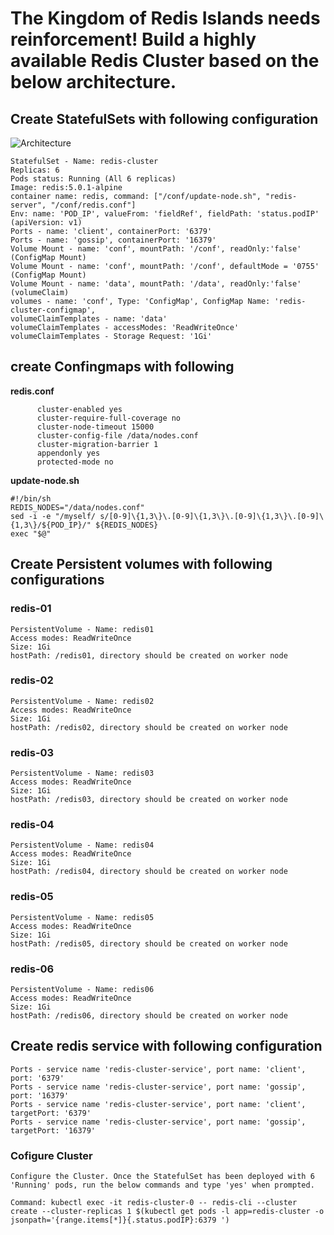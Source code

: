 # The Kingdom of Redis Islands needs reinforcement! Build a highly available Redis Cluster based on the below architecture.
## Create StatefulSets with following configuration

![Architecture]("Architecture.png")
```
StatefulSet - Name: redis-cluster
Replicas: 6
Pods status: Running (All 6 replicas)
Image: redis:5.0.1-alpine
container name: redis, command: ["/conf/update-node.sh", "redis-server", "/conf/redis.conf"]
Env: name: 'POD_IP', valueFrom: 'fieldRef', fieldPath: 'status.podIP' (apiVersion: v1)
Ports - name: 'client', containerPort: '6379'
Ports - name: 'gossip', containerPort: '16379'
Volume Mount - name: 'conf', mountPath: '/conf', readOnly:'false' (ConfigMap Mount)
Volume Mount - name: 'conf', mountPath: '/conf', defaultMode = '0755' (ConfigMap Mount)
Volume Mount - name: 'data', mountPath: '/data', readOnly:'false' (volumeClaim)
volumes - name: 'conf', Type: 'ConfigMap', ConfigMap Name: 'redis-cluster-configmap',
volumeClaimTemplates - name: 'data'
volumeClaimTemplates - accessModes: 'ReadWriteOnce'
volumeClaimTemplates - Storage Request: '1Gi'
```

## create Confingmaps with following
__redis.conf__
```
      cluster-enabled yes
      cluster-require-full-coverage no
      cluster-node-timeout 15000
      cluster-config-file /data/nodes.conf
      cluster-migration-barrier 1
      appendonly yes
      protected-mode no
```
__update-node.sh__
```
#!/bin/sh
REDIS_NODES="/data/nodes.conf"
sed -i -e "/myself/ s/[0-9]\{1,3\}\.[0-9]\{1,3\}\.[0-9]\{1,3\}\.[0-9]\{1,3\}/${POD_IP}/" ${REDIS_NODES}
exec "$@"
```
## Create Persistent volumes with following configurations
### redis-01
```
PersistentVolume - Name: redis01
Access modes: ReadWriteOnce
Size: 1Gi
hostPath: /redis01, directory should be created on worker node
```
### redis-02
```
PersistentVolume - Name: redis02
Access modes: ReadWriteOnce
Size: 1Gi
hostPath: /redis02, directory should be created on worker node
```
### redis-03
```
PersistentVolume - Name: redis03
Access modes: ReadWriteOnce
Size: 1Gi
hostPath: /redis03, directory should be created on worker node
```
### redis-04
```
PersistentVolume - Name: redis04
Access modes: ReadWriteOnce
Size: 1Gi
hostPath: /redis04, directory should be created on worker node
```
### redis-05
```
PersistentVolume - Name: redis05
Access modes: ReadWriteOnce
Size: 1Gi
hostPath: /redis05, directory should be created on worker node
```

### redis-06
```
PersistentVolume - Name: redis06
Access modes: ReadWriteOnce
Size: 1Gi
hostPath: /redis06, directory should be created on worker node
```

## Create redis service with following configuration
```
Ports - service name 'redis-cluster-service', port name: 'client', port: '6379'
Ports - service name 'redis-cluster-service', port name: 'gossip', port: '16379'
Ports - service name 'redis-cluster-service', port name: 'client', targetPort: '6379'
Ports - service name 'redis-cluster-service', port name: 'gossip', targetPort: '16379'
```

### Cofigure Cluster 
```
Configure the Cluster. Once the StatefulSet has been deployed with 6 'Running' pods, run the below commands and type 'yes' when prompted.
```
```
Command: kubectl exec -it redis-cluster-0 -- redis-cli --cluster create --cluster-replicas 1 $(kubectl get pods -l app=redis-cluster -o jsonpath='{range.items[*]}{.status.podIP}:6379 ')
```

